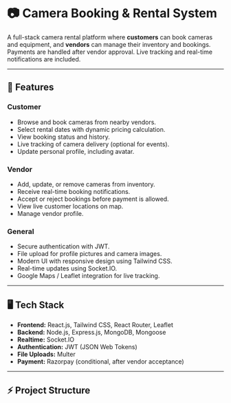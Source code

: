 # 📷 Camera Booking & Rental System

A full-stack camera rental platform where **customers** can book cameras and equipment, and **vendors** can manage their inventory and bookings. Payments are handled after vendor approval. Live tracking and real-time notifications are included.  

---

## 🌟 Features

### Customer
- Browse and book cameras from nearby vendors.
- Select rental dates with dynamic pricing calculation.
- View booking status and history.
- Live tracking of camera delivery (optional for events).
- Update personal profile, including avatar.

### Vendor
- Add, update, or remove cameras from inventory.
- Receive real-time booking notifications.
- Accept or reject bookings before payment is allowed.
- View live customer locations on map.
- Manage vendor profile.

### General
- Secure authentication with JWT.
- File upload for profile pictures and camera images.
- Modern UI with responsive design using Tailwind CSS.
- Real-time updates using Socket.IO.
- Google Maps / Leaflet integration for live tracking.

---

## 🖥️ Tech Stack

- **Frontend:** React.js, Tailwind CSS, React Router, Leaflet
- **Backend:** Node.js, Express.js, MongoDB, Mongoose
- **Realtime:** Socket.IO
- **Authentication:** JWT (JSON Web Tokens)
- **File Uploads:** Multer
- **Payment:** Razorpay (conditional, after vendor acceptance)

---

## ⚡ Project Structure

